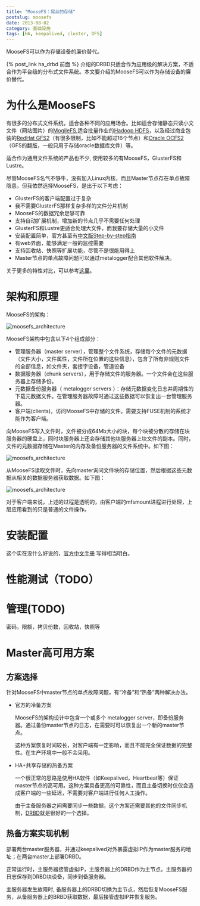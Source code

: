 ```yaml
---
title: "MooseFS：屌丝的存储"
postslug: moosefs
date: 2013-08-02
category: 基础设施
tags: [HA, keepalived, cluster, DFS]
---
```


MooseFS可以作为存储设备的廉价替代。

<!-- more -->

{% post_link ha_drbd 前面 %} 介绍的DRBD只适合作为应用级的解决方案，不适合作为平台级的分布式文件系统。本文要介绍的MooseFS可以作为存储设备的廉价替代。

# 为什么是MooseFS

有很多的分布式文件系统，适合各种不同的应用场合。比如适合存储静态只读小文文件（网站图片）的[MogileFS](https://github.com/mogilefs),适合批量作业的[Hadoop HDFS](http://hadoop.apache.org/)，以及经过商业包装的[RedHat GFS2](https://access.redhat.com/site/documentation/zh-CN/Red_Hat_Enterprise_Linux/6/html/Global_File_System_2/)（有很多限制，比如不能超过16个节点）和[Oracle OCFS2](https://oss.oracle.com/projects/ocfs2/)（GFS的翻版，一般只用于存储oracle数据库文件）等。

适合作为通用文件系统的产品也不少, 使用较多的有MooseFS，GlusterFS和Lustre。


尽管MooseFS名气不够牛，没有加入Linux内核，而且Master节点存在单点故障隐患，但我依然选择MooseFS，是出于以下考虑：

- GlusterFS的客户端配置过于复杂
- 我不需要GlusterFS那样复杂多样的文件分片机制
- MooseFS的数据冗余足够可靠
- 支持自动扩展机制，增加新的节点几乎不需要任何处理
- GlusterFS和Lustre更适合处理大文件，而我要存储大量的小文件
- 安装配置简单，官方甚至有[中文版Step-by-step指南](http://www.moosefs.org/tl_files/manpageszip/moosefs-step-by-step-tutorial-cn-v.1.1.pdf)
- 有web界面，能够满足一般的监控需要
- 支持回收站、快照等扩展功能，尽管不是很能用得上
- Master节点的单点故障问题可以通过metalogger配合其他软件解决。

关于更多的特性对比，可以参考[这里](http://blog.csdn.net/metaxen/article/details/7108958)。

# 架构和原理

MooseFS的架构：

![moosefs_architecture](images/2013/moosefs/moosefs_architecture.png)

MooseFS架构中包含以下4个组成部分：

- 管理服务器（master server），管理整个文件系统，存储每个文件的元数据（文件大小，文件属性，文件所在位置的这些信息），包含了所有非规则文件的全部信息，如文件夹，套接字设备，管道设备
- 数据服务器（chunk servers），用于存储文件的服务器。一个文件会在这些服务器上存储多份。
- 元数据备份服务器（ metalogger servers ）：存储元数据变化日志并周期性的下载元数据文件。在管理服务器故障时通过这些数据可以恢复出一台管理服务器。
- 客户端(clients)，访问MooseFS中存储的文件。需要支持FUSE机制的系统才能作为客户端。

向MooseFS写入文件时，文件被分成64Mb大小的块，每个块被分散的存储在块服务器的硬盘上，同时块服务器上还会存储其他块服务器上块文件的副本。同时，文件的元数据存储在Master的内存及备份服务器的文件系统中。如下图：

![moosefs_architecture](images/2013/moosefs/moosefs_write.png)

从MooseFS读取文件时，先向master询问文件块的存储位置，然后根据这些元数据从相关的数据服务器获取数据。如下图：

![moosefs_architecture](images/2013/moosefs/moosefs_read.png)

对于客户端来说，上述的过程是透明的，由客户端的mfsmount进程进行处理，上层应用看到的只是普通的文件操作。

# 安装配置

这个实在没什么好说的，[官方中文手册](http://www.moosefs.org/tl_files/manpageszip/moosefs-step-by-step-tutorial-cn-v.1.1.pdf)
写得相当明白。


# 性能测试（TODO）

# 管理(TODO)

密码，限额，拷贝份数，回收站，快照等


# Master高可用方案

## 方案选择

针对MooseFS中master节点的单点故障问题，有“冷备”和“热备”两种解决办法。

- 官方的冷备方案

  MooseFS的架构设计中包含一个或多个 metalogger server，即备份服务器。通过备份master节点的日志，在需要时可以恢复出一个新的master节点。

  这种方案恢复时间较长，对客户端有一定影响，而且不能完全保证数据的完整性。在生产环境中一般不会采用。

- HA+共享存储的热备方案

  一个很正常的思路是使用HA软件（如Keepalived，Heartbeat等）保证master节点的高可用。这种方案具备更高的可靠性，而且主备切换时仅仅会造成客户端的一些延迟，不需要对客户端进行任何人工操作。

  由于主备服务器之间需要同步一些数据，这个方案还需要其他的文件同步机制，[DRBD](/2013/07/17/ha_drbd.html)就是很好的一个选择。

## 热备方案实现机制

部署两台master服务器，并通过keepalived对外暴露虚拟IP作为master服务的地址；在两台master上部署DRBD。

正常运行时，主服务器接管虚拟IP，主服务器上的DRBD作为主节点。主服务器的日志保存到DRBD块设备，同步到备服务器。

主服务器发生故障时, 备服务器上的DRBD切换为主节点，然后恢复MooseFS服务，从备服务器上的BRBD获取数据，最后接管虚拟IP并恢复服务。



